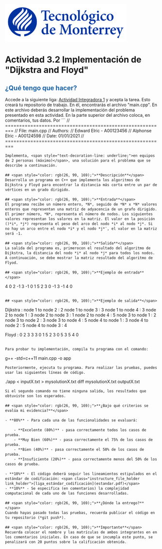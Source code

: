 ![Tec de Monterrey](images/logotecmty.png)
# Actividad 3.2 Implementación de "Dijkstra and Floyd"

## <span style="color: rgb(26, 99, 169);">¿Qué tengo que hacer?</span>
Accede a la siguiente liga: [Actividad Integradora 1](https://classroom.github.com/a/n5fs_Sy0) y acepta la tarea. Esto creará tu repositorio de trabajo. En él, encontrarás el archivo "main.cpp". En este archivo deberás desarrollar la implementación del problema presentado en esta actividad.  En la parte superior del archivo coloca, en comentarios, tus datos. Por ```
// =========================================================
// File: main.cpp
// Authors:
//  Edward Elric - A00123456
//  Alphonse Elric - A00124598
// Date: 01/01/2021
// =========================================================
```
Implementa, <span style="text-decoration-line: underline;">en equipos de 2 personas (máximo)</span>, una solución para el problema que se describe a continuación.

## <span style="color: rgb(26, 99, 169);">**Descripción**</span>
Desarrolla un programa en C++ que implementa los algoritmos de Dijkstra y Floyd para encontrar la distancia más corta entre un par de vértices en un grado dirigido.

## <span style="color: rgb(26, 99, 169);">**Entrada**</span>
El programa recibe un número entero, *N*, seguido de *N* x *N* valores enteros que representan una matriz de adyacencia de un grafo dirigido. El primer número, *N*, representa el número de nodos. Los siguientes valores representan los valores en la matriz. El valor en la posición ()*i*, *j*) representa el peso del arco del nodo *i* al nodo *j*. Si no hay un arco entre el nodo *i* y el nodo *j*¨, el valor en la matriz será -1.

## <span style="color: rgb(26, 99, 169);">**Salida**</span>
La salida del programa es, primerocon el resultado del algoritmo de Dijkstra, la distancia del nodo *i* al nodo *j* para todos los nodos. A continuación, se debe mostrar la matriz resultado del algoritmo de Flyod.

## <span style="color: rgb(26, 99, 169);">**Ejemplo de entrada**</span>
```
4
0 2 -1 3
-1 0 1 5
2 3 0 -1
3 -1 4 0
```

## <span style="color: rgb(26, 99, 169);">**Ejemplo de salida**</span>
```
Dijkstra :
node 1 to node 2 : 2
node 1 to node 3 : 3
node 1 to node 4 : 3
node 2 to node 1 : 3
node 2 to node 3 : 1
node 2 to node 4 : 5
node 3 to node 1 : 2
node 3 to node 2 : 3
node 3 to node 4 : 5
node 4 to node 1 : 3
node 4 to node 2 : 5
node 4 to node 3 : 4

Floyd :
0 2 3 3
3 0 1 5
2 3 0 5
3 5 4 0

```

Para probar tu implementación, compila tu programa con el comando:
```
g++ -std=c++11 main.cpp -o app
```
Posteriormente, ejecuta tu programa. Para realizar las pruebas, puedes usar las siguientes líneas de código.
```
./app < inputX.txt > mysolutionX.txt
diff mysolutionX.txt outputX.txt
```
Si el segundo comando no tiene ninguna salida, los resultados que obtuviste son los esperados.

## <span style="color: rgb(26, 99, 169);">**¿Bajo qué criterios se evalúa mi evidencia?**</span>

- **80%** - Para cada una de las funcionalidades se evaluará:

    - **Excelente (80%)** - pasa correctamente todos los casos de prueba.
    - **Muy Bien (60%)** - pasa correctamente el 75% de los casos de prueba.
    - **Bien (40%)** - pasa correctamente el 50% de los casos de prueba.
    - **Insuficiente (20%)** - pasa correctamente menos del 50% de los casos de prueba.

- **10%** - El código deberá seguir los lineamientos estipulados en el estándar de codificación: <span class="instructure_file_holder link_holder">[liga_estándar_codificación](estandar.pdf)</span>
- **10%** - Se especifica (en comentarios) la complejidad computacional de cada uno de las funciones desarrolladas.

## <span style="color: rgb(26, 99, 169);">**¿Dónde la entrego?**</span>
Cuando hayas pasado todas las pruebas, recuerda publicar el código en tu repositorio (*git push*).

## <span style="color: rgb(26, 99, 169);">**Importante**</span>
Recuerda colocar el nombre y las matrículas de ambos integrantes en en los comentarios iniciales. En caso de que se incumpla este punto, se penalizará con 20 puntos sobre la calificación obtenida.
